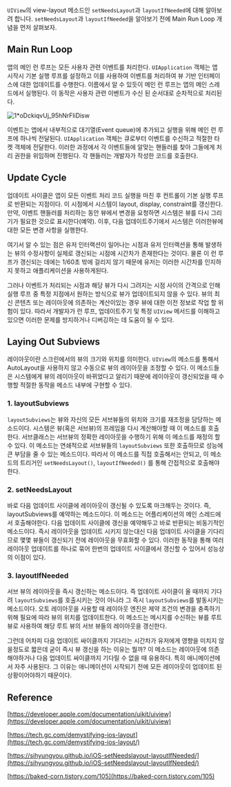 `UIView`의 view-layout 메소드인 `setNeedsLayout`과 `layoutIfNeeded`에 대해 알아보려 합니다. `setNeedsLayout`과 `layoutIfNeeded`을 알아보기 전에 Main Run Loop 개념을 먼저 살펴보자. 

## Main Run Loop

앱의 메인 런 루프는 모든 사용자 관련 이벤트를 처리한다. `UIApplication` 객체는 앱 시작시 기본 실행 루프를 설정하고 이를 사용하여 이벤트를 처리하여 뷰 기반 인터페이스에 대한 업데이트를 수행한다. 이름에서 알 수 있듯이 메인 런 루프는 앱의 메인 스레드에서 실행된다. 이 동작은 사용자 관련 이벤트가 수신 된 순서대로 순차적으로 처리된다. 

![1*oDckiqvUj_95hNrFliDisw](https://user-images.githubusercontent.com/48352065/122876308-53c2b800-d370-11eb-8741-6e8e9e1317d3.png)

이벤트는 앱에서 내부적으로 대기열(Event queue)에 추가되고 실행을 위해 메인 런 루프에 하나씩 전달된다. `UIApplication` 객체는 큐로부터 이벤트를 수신하고 적절한 타켓 객체에 전달한다. 이러한 과정에서 각 이벤트들에 알맞는 핸들러를 찾아 그들에게 처리 권한을 위임하며 진행된다. 각 핸들러는 개발자가 작성한 코드를 호출한다. 

## Update Cycle

업데이트 사이클은 앱이 모든 이벤트 처리 코드 실행을 마친 후 컨트롤이 기본 실행 루프로 반환되는 지점이다. 이 시점에서 시스템이 layout, display, constraint를 갱신한다. 만약, 이벤트 핸들러를 처리하는 동안 뷰에서 변경을 요청하면 시스템은 뷰를 다시 그리기가 필요한 것으로 표시한다(예약). 이후, 다음 업데이트주기에서 시스템은 이러한뷰에 대한 모든 변경 사항을 실행한다. 

여기서 알 수 있는 점은 유저 인터랙션이 일어나는 시점과 유저 인터랙션을 통해 발생하는 뷰의 수정사항이 실제로 갱신되는 시점에 시간차가 존재한다는 것이다. 물론 이 런 루프가 갱신되는 데에는 1/60초 밖에 걸리지 않기 때문에 유저는 이러한 시간차를 인지하지 못하고 애플리케이션을 사용하게된다. 

그러나 이벤트가 처리되는 시점과 해당 뷰가 다시 그려지는 시점 사이의 간격으로 인해 실행 루프 중 특정 지점에서 원하는 방식으로 뷰가 업데이트되지 않을 수 있다. 뷰의 최신 콘텐츠 또는 레이아웃에 의존하는 계산이있는 경우 뷰에 대한 이전 정보로 작업 할 위험이 있다. 따라서 개발자가 런 루프, 업데이트주기 및 특정 `UIView` 메서드를 이해하고 있으면 이러한 문제를 방지하거나 디버깅하는 데 도움이 될 수 있다.

## Laying Out Subviews

레이아웃이란 스크린에서의 뷰의 크기와 위치를 의미한다. `UIView`의 메소드를 통해서 AutoLayout을 사용하지 않고 수동으로 뷰의 레이아웃을 조정할 수 있다. 이 메소드들은 시스템에게 뷰의 레이아웃이 바뀌었다고 알리기 때문에 레이아웃이 갱신되었을 때 수행할 적절한 동작을 메소드 내부에 구현할 수 있다.

### 1. layoutSubviews

`layoutSubviews`는 뷰와 자신의 모든 서브뷰들의 위치와 크기를 재조정을 담당하는 메소드이다. 시스템은 뷰(혹은 서브뷰)의 프레임을 다시 계산해야할 때 이 메소드를 호출한다. 서브클래스는 서브뷰의 정확한 레이아웃을 수행하기 위해 이 메소드를 재정의 할 수 있다.  이 메소드는 연쇄적으로 서브뷰들의 `layoutSubviews` 또한 호출하므로 성능에 큰 부담을 줄 수 있는 메소드이다. 따라서 이 메소드를 직접 호출해서는 안되고, 이 메소드의 트리거인 `setNeedsLayout()`, `layoutIfNeeded()` 를 통해 간접적으로 호출해야 한다. 

### 2. setNeedsLayout

바로 다음 업데이트 사이클에 레이아웃이 갱신될 수 있도록 마크해두는 것이다. 즉, layoutSubviews를 예약하는 메소드이다.  이 메소드는 어플리케이션의 메인 스레드에서 호출해야한다. 다음 업데이트 사이클에 갱신을 예약해두고 바로 반환되는 비동기적인 메소드이다. 즉시 레이아웃을 업데이트 시키지 않는대신 다음 업데이트 사이클을 기다리므로 몇몇 뷰들이 갱신되기 전에 레이아웃을 무효화할 수 있다. 이러한 동작을 통해 여러 레이아웃 업데이트를 하나로 묶어 한번의 업데이트 사이클에서 갱신할 수 있어서 성능상의 이점이 있다.

### 3. layoutIfNeeded

서브 뷰의 레이아웃을 즉시 갱신하는 메소드이다. 즉 업데이트 사이클이 올 때까지 기다려 `layoutSubviews`를 호출시키는 것이 아니라 그 즉시 `layoutSubviews`를 발동시키는 메소드이다. 오토 레이아웃을 사용할 때 레이아웃 엔진은 제약 조건의 변경을 충족하기 위해 필요에 따라 뷰의 위치를 업데이트한다. 이 메소드는 메시지를 수신하는 뷰를 루트 뷰로 사용하여 해당 루트 뷰의 서브 뷰들의 레이아웃을 갱신한다. 

그런데 어차피 다음 업데이트 싸이클까지 기다리는 시간차가 유저에게 영향을 미치지 않을정도로 짧은데 굳이 즉시 뷰 갱신을 하는 이유는 뭘까? 이 메소드는 레이아웃에 의존해야하거나 다음 업데이트 싸이클까지 기다릴 수 없을 때 유용하다. 특히 애니메이션에서 자주 사용된다. 그 이유는 애니메이션이 시작되기 전에 모든 레이아웃이 업데이트 된 상황이어야하기 때문이다.

## Reference

[https://developer.apple.com/documentation/uikit/uiview](https://developer.apple.com/documentation/uikit/uiview)

[https://tech.gc.com/demystifying-ios-layout](https://tech.gc.com/demystifying-ios-layout/)

[https://sihyungyou.github.io/iOS-setNeedslayout-layoutIfNeeded/](https://sihyungyou.github.io/iOS-setNeedslayout-layoutIfNeeded/)

[https://baked-corn.tistory.com/105](https://baked-corn.tistory.com/105)
